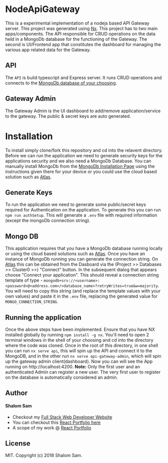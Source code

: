 # NodeApiGateway

This is a experimental implementation of a nodejs based API Gateway server. This project was generated using [Nx](https://nx.dev). This project has to two main apps/components. The API responsible for CRUD operations on the data held in a MongoDb database for the functioning of the Gateway. The second is UI/Frontend app that constitutes the dashboard for managing the various app related data for the Gateway.

## API

The `API` is build typescript and Express server. It runs CRUD operations and connects to the [MongoDb database of your choosing](#mongo-db).

## Gateway Admin

The Gateway Admin is the UI dashboard to add/remove application/service to the gateway. The public & secret keys are auto generated. 


# Installation

To install simply clone/fork this repository and cd into the relavent directory. Before we can run the application we need to generate security keys for the applications security and we also need a MongoDb Database. You can manually install MongoDb from the [MongoDb Installation Page](https://docs.mongodb.com/manual/installation/) using the instructions given there for your device or you could use the cloud based solution such as [Atlas](https://www.mongodb.com/atlas/database). 

## Generate Keys

To run the application we need to generate some public/secret keys required for Authentication on the application. To generate this you can run `npm run authSetup`. This will generate a `.env` file with required information (except the mongoDb connection string). 

## Mongo DB

This application requires that you have a MongoDb database running locally or using the cloud based solutions such as [Atlas](https://www.mongodb.com/atlas/database). Once you have an instance of MongoDb running you can generate the connection string. On [Atlas](https://www.mongodb.com/atlas/database) this can be obtained from the Dasboard via the (Project >> Databases >> Cluster0 >>) "Connect" button. In the subsequent dialog that appears choose "Connect your application". This should reveal a connection string template of type - `mongodb+srv://<username>:<password>@<address.com>/<database_name>?retryWrites=true&w=majority`. You will need to copy this string (and replace the template values with your own values) and paste it in the `.env` file, replacing the generated value for `MONGO_CONNECTION_STRING`.

## Running the application

Once the above steps have been implemented. Ensure that you have NX installed globally by running `npm install -g nx`. You'll need to open 2 terminal windows in the shell of your choosing and cd into the directory where the code was cloned. Once in the root of this directory, in one shell you can run `nx serve api`, this will spin up the API and connect it to the MongoDB, and in the other run `nx serve api-gateway-admin`, which will spin up the gateway admin client(dashboard). Now you can will see the App running on http://localhost:4200.
**Note:** Only the first user and an authenticated Admin can register a new user. The very first user to register on the database is automatically considered an admin. 


## Author
#### Shalom Sam
+ Checkout my <a href="https://shalomsam.com" title="Full Stack Web Developer, UI/UX Javascript Specialist" target="_blank">Full Stack Web Developer Website</a>
+ You can checkout this <a href="http://react.shalomsam.com" title="Full Stack Developer, Angular Portfolio" target="_blank">React Portfolio here</a>
+ A scope of my work @ <a title="Web Software Developer Portfolio" target="_blank" href="https://react.shalomsam.com/portfolio">React Portfolio</a>


## License
MIT. Copyright (c) 2018 Shalom Sam.


